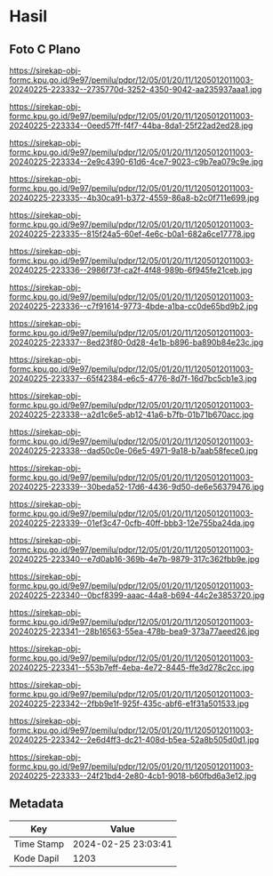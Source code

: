 # Hasil

## Foto C Plano

https://sirekap-obj-formc.kpu.go.id/9e97/pemilu/pdpr/12/05/01/20/11/1205012011003-20240225-223332--2735770d-3252-4350-9042-aa235937aaa1.jpg

https://sirekap-obj-formc.kpu.go.id/9e97/pemilu/pdpr/12/05/01/20/11/1205012011003-20240225-223334--0eed57ff-f4f7-44ba-8da1-25f22ad2ed28.jpg

https://sirekap-obj-formc.kpu.go.id/9e97/pemilu/pdpr/12/05/01/20/11/1205012011003-20240225-223334--2e9c4390-61d6-4ce7-9023-c9b7ea079c9e.jpg

https://sirekap-obj-formc.kpu.go.id/9e97/pemilu/pdpr/12/05/01/20/11/1205012011003-20240225-223335--4b30ca91-b372-4559-86a8-b2c0f711e699.jpg

https://sirekap-obj-formc.kpu.go.id/9e97/pemilu/pdpr/12/05/01/20/11/1205012011003-20240225-223335--815f24a5-60ef-4e6c-b0a1-682a6ce17778.jpg

https://sirekap-obj-formc.kpu.go.id/9e97/pemilu/pdpr/12/05/01/20/11/1205012011003-20240225-223336--2986f73f-ca2f-4f48-989b-6f945fe21ceb.jpg

https://sirekap-obj-formc.kpu.go.id/9e97/pemilu/pdpr/12/05/01/20/11/1205012011003-20240225-223336--c7f91614-9773-4bde-a1ba-cc0de65bd9b2.jpg

https://sirekap-obj-formc.kpu.go.id/9e97/pemilu/pdpr/12/05/01/20/11/1205012011003-20240225-223337--8ed23f80-0d28-4e1b-b896-ba890b84e23c.jpg

https://sirekap-obj-formc.kpu.go.id/9e97/pemilu/pdpr/12/05/01/20/11/1205012011003-20240225-223337--65f42384-e6c5-4776-8d7f-16d7bc5cb1e3.jpg

https://sirekap-obj-formc.kpu.go.id/9e97/pemilu/pdpr/12/05/01/20/11/1205012011003-20240225-223338--a2d1c6e5-ab12-41a6-b7fb-01b71b670acc.jpg

https://sirekap-obj-formc.kpu.go.id/9e97/pemilu/pdpr/12/05/01/20/11/1205012011003-20240225-223338--dad50c0e-06e5-4971-9a18-b7aab58fece0.jpg

https://sirekap-obj-formc.kpu.go.id/9e97/pemilu/pdpr/12/05/01/20/11/1205012011003-20240225-223339--30beda52-17d6-4436-9d50-de6e56379476.jpg

https://sirekap-obj-formc.kpu.go.id/9e97/pemilu/pdpr/12/05/01/20/11/1205012011003-20240225-223339--01ef3c47-0cfb-40ff-bbb3-12e755ba24da.jpg

https://sirekap-obj-formc.kpu.go.id/9e97/pemilu/pdpr/12/05/01/20/11/1205012011003-20240225-223340--e7d0ab16-369b-4e7b-9879-317c362fbb9e.jpg

https://sirekap-obj-formc.kpu.go.id/9e97/pemilu/pdpr/12/05/01/20/11/1205012011003-20240225-223340--0bcf8399-aaac-44a8-b694-44c2e3853720.jpg

https://sirekap-obj-formc.kpu.go.id/9e97/pemilu/pdpr/12/05/01/20/11/1205012011003-20240225-223341--28b16563-55ea-478b-bea9-373a77aeed26.jpg

https://sirekap-obj-formc.kpu.go.id/9e97/pemilu/pdpr/12/05/01/20/11/1205012011003-20240225-223341--553b7eff-4eba-4e72-8445-ffe3d278c2cc.jpg

https://sirekap-obj-formc.kpu.go.id/9e97/pemilu/pdpr/12/05/01/20/11/1205012011003-20240225-223342--2fbb9e1f-925f-435c-abf6-e1f31a501533.jpg

https://sirekap-obj-formc.kpu.go.id/9e97/pemilu/pdpr/12/05/01/20/11/1205012011003-20240225-223342--2e6d4ff3-dc21-408d-b5ea-52a8b505d0d1.jpg

https://sirekap-obj-formc.kpu.go.id/9e97/pemilu/pdpr/12/05/01/20/11/1205012011003-20240225-223333--24f21bd4-2e80-4cb1-9018-b60fbd6a3e12.jpg


## Metadata

| Key        | Value               |
| ---------- | ------------------- |
| Time Stamp | 2024-02-25 23:03:41 |
| Kode Dapil | 1203                |



